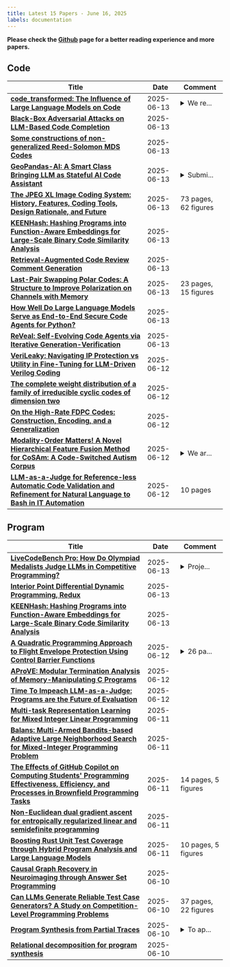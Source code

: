 ```yaml
---
title: Latest 15 Papers - June 16, 2025
labels: documentation
---
```

**Please check the [Github](https://github.com/zezhishao/MTS_Daily_ArXiv) page for a better reading experience and more papers.**

## Code
| **Title** | **Date** | **Comment** |
| --- | --- | --- |
| **[code_transformed: The Influence of Large Language Models on Code](http://arxiv.org/abs/2506.12014v1)** | 2025-06-13 | <details><summary>We re...</summary><p>We release all the experimental dataset and source code at: https://github.com/ignorancex/LLM_code</p></details> |
| **[Black-Box Adversarial Attacks on LLM-Based Code Completion](http://arxiv.org/abs/2408.02509v2)** | 2025-06-13 |  |
| **[Some constructions of non-generalized Reed-Solomon MDS Codes](http://arxiv.org/abs/2506.04080v2)** | 2025-06-13 |  |
| **[GeoPandas-AI: A Smart Class Bringing LLM as Stateful AI Code Assistant](http://arxiv.org/abs/2506.11781v1)** | 2025-06-13 | <details><summary>Submi...</summary><p>Submitted to ACM SIGSPATIAL 2025</p></details> |
| **[The JPEG XL Image Coding System: History, Features, Coding Tools, Design Rationale, and Future](http://arxiv.org/abs/2506.05987v2)** | 2025-06-13 | 73 pages, 62 figures |
| **[KEENHash: Hashing Programs into Function-Aware Embeddings for Large-Scale Binary Code Similarity Analysis](http://arxiv.org/abs/2506.11612v1)** | 2025-06-13 |  |
| **[Retrieval-Augmented Code Review Comment Generation](http://arxiv.org/abs/2506.11591v1)** | 2025-06-13 |  |
| **[Last-Pair Swapping Polar Codes: A Structure to Improve Polarization on Channels with Memory](http://arxiv.org/abs/2506.11535v1)** | 2025-06-13 | 23 pages, 15 figures |
| **[How Well Do Large Language Models Serve as End-to-End Secure Code Agents for Python?](http://arxiv.org/abs/2408.10495v2)** | 2025-06-13 |  |
| **[ReVeal: Self-Evolving Code Agents via Iterative Generation-Verification](http://arxiv.org/abs/2506.11442v1)** | 2025-06-13 |  |
| **[VeriLeaky: Navigating IP Protection vs Utility in Fine-Tuning for LLM-Driven Verilog Coding](http://arxiv.org/abs/2503.13116v3)** | 2025-06-12 |  |
| **[The complete weight distribution of a family of irreducible cyclic codes of dimension two](http://arxiv.org/abs/2506.11349v1)** | 2025-06-12 |  |
| **[On the High-Rate FDPC Codes: Construction, Encoding, and a Generalization](http://arxiv.org/abs/2506.11345v1)** | 2025-06-12 |  |
| **[Modality-Order Matters! A Novel Hierarchical Feature Fusion Method for CoSAm: A Code-Switched Autism Corpus](http://arxiv.org/abs/2407.14328v3)** | 2025-06-12 | <details><summary>We ar...</summary><p>We are withdrawing this paper as the current version requires substantial changes to the experimental design and analysis in Sections 4 and 5. These changes go beyond a minor revision, and there is no replacement version available at this time. A thoroughly revised version may be submitted as a new paper in the future</p></details> |
| **[LLM-as-a-Judge for Reference-less Automatic Code Validation and Refinement for Natural Language to Bash in IT Automation](http://arxiv.org/abs/2506.11237v1)** | 2025-06-12 | 10 pages |

## Program
| **Title** | **Date** | **Comment** |
| --- | --- | --- |
| **[LiveCodeBench Pro: How Do Olympiad Medalists Judge LLMs in Competitive Programming?](http://arxiv.org/abs/2506.11928v1)** | 2025-06-13 | <details><summary>Proje...</summary><p>Project Page at https://livecodebenchpro.com/</p></details> |
| **[Interior Point Differential Dynamic Programming, Redux](http://arxiv.org/abs/2504.08278v3)** | 2025-06-13 |  |
| **[KEENHash: Hashing Programs into Function-Aware Embeddings for Large-Scale Binary Code Similarity Analysis](http://arxiv.org/abs/2506.11612v1)** | 2025-06-13 |  |
| **[A Quadratic Programming Approach to Flight Envelope Protection Using Control Barrier Functions](http://arxiv.org/abs/2504.18951v2)** | 2025-06-12 | <details><summary>26 pa...</summary><p>26 pages, 12 figures, submitted to the AIAA Journal of Guidance, Control, and Dynamics as an Engineering Note</p></details> |
| **[AProVE: Modular Termination Analysis of Memory-Manipulating C Programs](http://arxiv.org/abs/2302.02382v2)** | 2025-06-12 |  |
| **[Time To Impeach LLM-as-a-Judge: Programs are the Future of Evaluation](http://arxiv.org/abs/2506.10403v1)** | 2025-06-12 |  |
| **[Multi-task Representation Learning for Mixed Integer Linear Programming](http://arxiv.org/abs/2412.14409v2)** | 2025-06-11 |  |
| **[Balans: Multi-Armed Bandits-based Adaptive Large Neighborhood Search for Mixed-Integer Programming Problem](http://arxiv.org/abs/2412.14382v2)** | 2025-06-11 |  |
| **[The Effects of GitHub Copilot on Computing Students' Programming Effectiveness, Efficiency, and Processes in Brownfield Programming Tasks](http://arxiv.org/abs/2506.10051v1)** | 2025-06-11 | 14 pages, 5 figures |
| **[Non-Euclidean dual gradient ascent for entropically regularized linear and semidefinite programming](http://arxiv.org/abs/2506.09711v1)** | 2025-06-11 |  |
| **[Boosting Rust Unit Test Coverage through Hybrid Program Analysis and Large Language Models](http://arxiv.org/abs/2506.09002v2)** | 2025-06-11 | 10 pages, 5 figures |
| **[Causal Graph Recovery in Neuroimaging through Answer Set Programming](http://arxiv.org/abs/2506.09286v1)** | 2025-06-10 |  |
| **[Can LLMs Generate Reliable Test Case Generators? A Study on Competition-Level Programming Problems](http://arxiv.org/abs/2506.06821v2)** | 2025-06-10 | 37 pages, 22 figures |
| **[Program Synthesis from Partial Traces](http://arxiv.org/abs/2504.14480v3)** | 2025-06-10 | <details><summary>To ap...</summary><p>To appear at PLDI 2025 (46th ACM SIGPLAN Conference on Programming Language Design and Implementation)</p></details> |
| **[Relational decomposition for program synthesis](http://arxiv.org/abs/2408.12212v3)** | 2025-06-10 |  |

